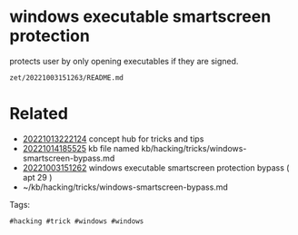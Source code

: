 # windows executable smartscreen protection
protects user by only opening executables if they are signed.

` zet/20221003151263/README.md `

# Related

- [20221013222124](/zet/20221013222124/README.md) concept hub for tricks and tips
- [20221014185525](/zet/20221014185525/README.md) kb file named kb/hacking/tricks/windows-smartscreen-bypass.md
- [20221003151262](/zet/20221003151262/README.md) windows executable smartscreen protection bypass ( apt 29 )
- ~/kb/hacking/tricks/windows-smartscreen-bypass.md

Tags:

    #hacking #trick #windows #windows 
